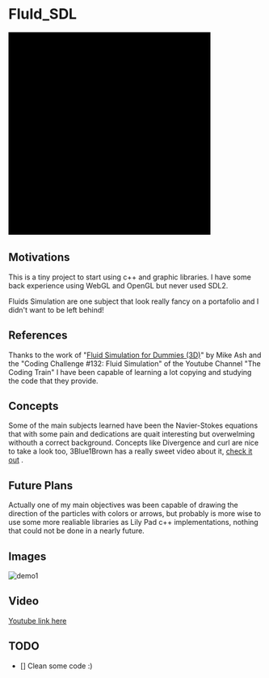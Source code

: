 # FluId_SDL

![demovid](https://github.com/martigelabert/Fluid_SDL/blob/master/SDL_demo/images/vid_demog.gif)  

##  Motivations
This is a tiny project to start using c++ and graphic libraries. I have some back experience using WebGL and OpenGL but never used SDL2.

Fluids Simulation are one subject that look really fancy on a portafolio and I didn't want to be left behind!

## References
Thanks to the work of "[Fluid Simulation for Dummies (3D)](https://mikeash.com/pyblog/fluid-simulation-for-dummies.html)" by Mike Ash and the "Coding Challenge #132: Fluid Simulation" of the Youtube Channel "The Coding Train" I have been capable of learning a lot copying and studying the code  that they provide.

## Concepts
Some of the main subjects learned have been the Navier-Stokes equations that with some pain and dedications are quait interesting but overwelming withouth a correct background. Concepts like Divergence and curl are nice to take a look too, 3Blue1Brown has a really sweet video about it, [check it out](https://youtu.be/rB83DpBJQsE) .


## Future Plans
Actually one of my main objectives was been capable of drawing the direction of the particles with colors or arrows, but probably is more wise to use some more realiable libraries as Lily Pad c++ implementations, nothing that could not be done in a nearly future.


## Images

![demo1](https://user-images.githubusercontent.com/57955364/188677067-78ff4b7b-06f1-4331-9c56-8d866b4ac38a.PNG)


## Video

[Youtube link here](https://youtu.be/6671k-YdZzQ)  

## TODO

- [] Clean some code :)
           

